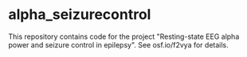 # alpha_seizurecontrol

This repository contains code for the project "Resting-state EEG alpha power and seizure control in epilepsy". See osf.io/f2vya for details.
